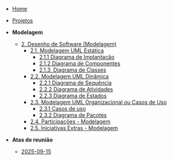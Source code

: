 <!-- docs/_sidebar.md -->

- [Home](/docs)
- [Projetos](/docs/Projeto/Projeto.md)

- **Modelagem**
  - [2. Desenho de Software (Modelagem)](Modelagem/2.Modelagem.md)
    - [2.1. Modelagem UML Estática](/Modelagem/2.1.ModelagemEstatica.md)
      - [2.1.1 Diagrama de Implantacão](/Modelagem/2.1.1.DiagramaDeImplantacao.md)
      - [2.1.2 Diagrama de Componentes ](/Modelagem/2.1.2.DiagramaDeComponentes.md)
      - [2.1.3. Diagrama de Classes](./Modelagem/2.1.3.DiagramaDeClassesUML.md)
    - [2.2. Modelagem UML Dinâmica](./Modelagem/2.2.ModelagemDinamica.md)
      - [2.2.1 Diagrama de Sequência](/Modelagem/2.2.1.DiagramaDeSequencia.md)
      - [2.2.2 Diagrama de Atividades](/Modelagem/2.2.2.DiagramaDeAtividades.md)
      - [2.2.3 Diagrama de Estados](/Modelagem/2.2.3.DiagramaDeEstados.md)
    - [2.3. Modelagem UML Organizacional ou Casos de Uso](./Modelagem/2.3.ModelagemOrganizacionalCasosDeUso.md)
      - [2.3.1 Casos de uso](/Modelagem/2.3.1.CasosDeUso.md)
      - [2.3.2 Diagrama de Pacotes](/Modelagem/2.3.1.DiagramaDePacotes.md)
    - [2.4. Participações - Modelagem](/Modelagem/2.4.ParticipacoesModelagem.md)
    - [2.5. Iniciativas Extras - Modelagem](/Modelagem/2.5.IniciativasExtras.md)

- **Atas de reunião**
  - [2025-09-15](./Atas/2025-09-15.md)

